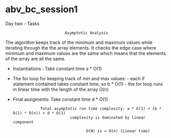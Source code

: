 # abv_bc_session1
Day two - Tasks

                              Asymptotic Analysis
   The algorithm keeps track of the minimum and maximum values while iterating through the 
   the array elements. It checks the edge case where minimum and maximum values are the same which
   means that the elements of the array are all the same.
   
   - Instantiations : Take constant time a * O(1)
   - The for loop for keeping track of min and max values: 
                                                     - each if statement contained takes constant time, so b * O(1)
                                                     - the for loop runs in linear time with the length of the array O(n)
                                                                
   - Final assigments: Take constant time d * O(1)
  
  
                     Total asymptotic run time complexity: a * O(1) + (b * O(1) * O(n)) + d * O(1)
                                  complexity is dominated by linear component 
  
                                         O(N) is = O(n) (Linear time)
